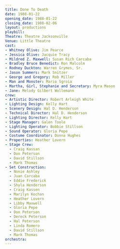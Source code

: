 ```yaml
---
title: Done To Death
date: 1988-01-22
opening_date: 1988-01-22
closing_date: 1988-02-06
layout: productions
playbill:
Theatre: Theatre Jacksonville
Venue: Little Theatre
cast:
- Whitney Olive: Jim Pearce
- Jessica Olive: Jacquie Tracy
- Mildred Z. Maxwell: Susan Rich Carcaba
- Bradley Bruce Benedict: Ron Malcolm
- Rodney Duckton: Warren Grymes, Sr.
- Jason Summers: Mark Snitzer
- George and Gregory: Rob Miller
- Man and Monster: Mario Sgroia
- Martha, Girl, Stephanie and Secretary: Myra Mason
- Jane: Melody Gilbert Wollemann
crew:
- Artistic Director: Robert Arleigh White
- Lighting Design: Kelly Hart
- Scenery Design: Hal D. Henderson
- Technical Director: Hal D. Henderson
- Lighting Director: Kelly Hart
- Stage Manager: Galen Toole
- Lighting Operator: Bobbie Stillson
- Sound Operator: Gloria Pepe
- Costume Coordinator: Donna Hughes
- Properties: Heather Lovern
- Stage Crew:
  - Craig Kassan
  - Don Peterson
  - David Stillson
  - Mark Thomas
- Set Construction:
  - Nonie Ashley
  - Juan Carcaba
  - Eddie Frederick
  - Shyla Henderson
  - Craig Kassen
  - Marilyn Kochan
  - Heather Lovern
  - Libby Maxwell
  - Gloria Pepe
  - Don Peterson
  - Dereck Peterson
  - Hal Peterson
  - Linda Romero
  - David Stillson
  - Mark Thomas
orchestra:
---
```


